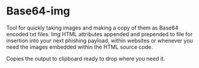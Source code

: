 # Base64-img
Tool for quickly taking images and making a copy of them as Base64 encoded txt files.
Img HTML attributes appended and prepended to file for insertion into your next phishing payload, within websites or whenever you need the images embedded within the HTML source code.

Copies the output to clipboard ready to drop where you need it.
